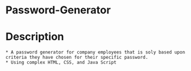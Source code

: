 # Password-Generator

# Description
 
    * A password generator for company employees that is soly based upon criteria they have chosen for their specific password.
    * Using complex HTML, CSS, and Java Script


